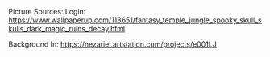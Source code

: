 Picture Sources:
Login:
https://www.wallpaperup.com/113651/fantasy_temple_jungle_spooky_skull_skulls_dark_magic_ruins_decay.html

Background In:
https://nezariel.artstation.com/projects/e001LJ

    
